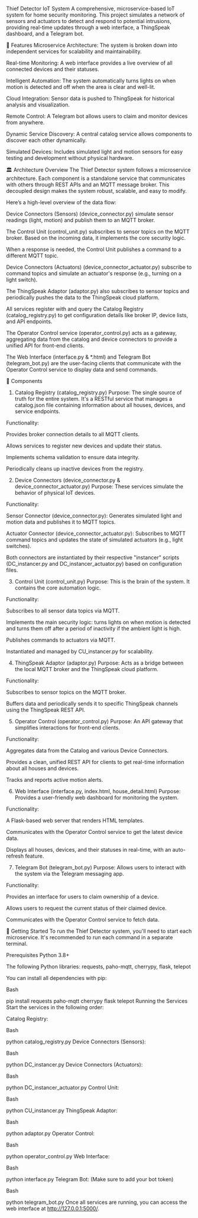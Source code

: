 Thief Detector IoT System
A comprehensive, microservice-based IoT system for home security monitoring. This project simulates a network of sensors and actuators to detect and respond to potential intrusions, providing real-time updates through a web interface, a ThingSpeak dashboard, and a Telegram bot.

🌟 Features
Microservice Architecture: The system is broken down into independent services for scalability and maintainability.

Real-time Monitoring: A web interface provides a live overview of all connected devices and their statuses.

Intelligent Automation: The system automatically turns lights on when motion is detected and off when the area is clear and well-lit.

Cloud Integration: Sensor data is pushed to ThingSpeak for historical analysis and visualization.

Remote Control: A Telegram bot allows users to claim and monitor devices from anywhere.

Dynamic Service Discovery: A central catalog service allows components to discover each other dynamically.

Simulated Devices: Includes simulated light and motion sensors for easy testing and development without physical hardware.

🏛️ Architecture Overview
The Thief Detector system follows a microservice architecture. Each component is a standalone service that communicates with others through REST APIs and an MQTT message broker. This decoupled design makes the system robust, scalable, and easy to modify.

Here’s a high-level overview of the data flow:

Device Connectors (Sensors) (device_connector.py) simulate sensor readings (light, motion) and publish them to an MQTT broker.

The Control Unit (control_unit.py) subscribes to sensor topics on the MQTT broker. Based on the incoming data, it implements the core security logic.

When a response is needed, the Control Unit publishes a command to a different MQTT topic.

Device Connectors (Actuators) (device_connector_actuator.py) subscribe to command topics and simulate an actuator's response (e.g., turning on a light switch).

The ThingSpeak Adaptor (adaptor.py) also subscribes to sensor topics and periodically pushes the data to the ThingSpeak cloud platform.

All services register with and query the Catalog Registry (catalog_registry.py) to get configuration details like broker IP, device lists, and API endpoints.

The Operator Control service (operator_control.py) acts as a gateway, aggregating data from the catalog and device connectors to provide a unified API for front-end clients.

The Web Interface (interface.py & *.html) and Telegram Bot (telegram_bot.py) are the user-facing clients that communicate with the Operator Control service to display data and send commands.

🧩 Components

1. Catalog Registry (catalog_registry.py)
Purpose: The single source of truth for the entire system. It's a RESTful service that manages a catalog.json file containing information about all houses, devices, and service endpoints.

Functionality:

Provides broker connection details to all MQTT clients.

Allows services to register new devices and update their status.

Implements schema validation to ensure data integrity.

Periodically cleans up inactive devices from the registry.

2. Device Connectors (device_connector.py & device_connector_actuator.py)
Purpose: These services simulate the behavior of physical IoT devices.

Functionality:

Sensor Connector (device_connector.py): Generates simulated light and motion data and publishes it to MQTT topics.

Actuator Connector (device_connector_actuator.py): Subscribes to MQTT command topics and updates the state of simulated actuators (e.g., light switches).

Both connectors are instantiated by their respective "instancer" scripts (DC_instancer.py and DC_instancer_actuator.py) based on configuration files.

3. Control Unit (control_unit.py)
Purpose: This is the brain of the system. It contains the core automation logic.

Functionality:

Subscribes to all sensor data topics via MQTT.

Implements the main security logic: turns lights on when motion is detected and turns them off after a period of inactivity if the ambient light is high.

Publishes commands to actuators via MQTT.

Instantiated and managed by CU_instancer.py for scalability.

4. ThingSpeak Adaptor (adaptor.py)
Purpose: Acts as a bridge between the local MQTT broker and the ThingSpeak cloud platform.

Functionality:

Subscribes to sensor topics on the MQTT broker.

Buffers data and periodically sends it to specific ThingSpeak channels using the ThingSpeak REST API.

5. Operator Control (operator_control.py)
Purpose: An API gateway that simplifies interactions for front-end clients.

Functionality:

Aggregates data from the Catalog and various Device Connectors.

Provides a clean, unified REST API for clients to get real-time information about all houses and devices.

Tracks and reports active motion alerts.

6. Web Interface (interface.py, index.html, house_detail.html)
Purpose: Provides a user-friendly web dashboard for monitoring the system.

Functionality:

A Flask-based web server that renders HTML templates.

Communicates with the Operator Control service to get the latest device data.

Displays all houses, devices, and their statuses in real-time, with an auto-refresh feature.

7. Telegram Bot (telegram_bot.py)
Purpose: Allows users to interact with the system via the Telegram messaging app.

Functionality:

Provides an interface for users to claim ownership of a device.

Allows users to request the current status of their claimed device.

Communicates with the Operator Control service to fetch data.

🚀 Getting Started
To run the Thief Detector system, you'll need to start each microservice. It's recommended to run each command in a separate terminal.

Prerequisites
Python 3.8+

The following Python libraries: requests, paho-mqtt, cherrypy, flask, telepot

You can install all dependencies with pip:

Bash

pip install requests paho-mqtt cherrypy flask telepot
Running the Services
Start the services in the following order:

Catalog Registry:

Bash

python catalog_registry.py
Device Connectors (Sensors):

Bash

python DC_instancer.py
Device Connectors (Actuators):

Bash

python DC_instancer_actuator.py
Control Unit:

Bash

python CU_instancer.py
ThingSpeak Adaptor:

Bash

python adaptor.py
Operator Control:

Bash

python operator_control.py
Web Interface:

Bash

python interface.py
Telegram Bot: (Make sure to add your bot token)

Bash

python telegram_bot.py
Once all services are running, you can access the web interface at http://127.0.0.1:5000/.